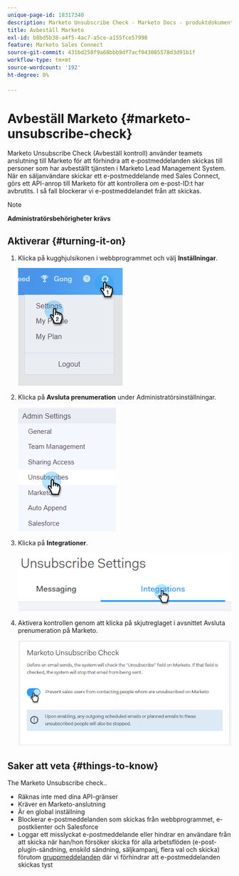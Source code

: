```yaml
---
unique-page-id: 18317340
description: Marketo Unsubscribe Check - Marketo Docs - produktdokumentation
title: Avbeställ Marketo
exl-id: b8bd5b38-a4f5-4ac7-a5ce-a155fce57998
feature: Marketo Sales Connect
source-git-commit: 431bd258f9a68bbb9df7acf043085578d3d91b1f
workflow-type: tm+mt
source-wordcount: '192'
ht-degree: 0%

---
```


# Avbeställ Marketo {#marketo-unsubscribe-check}

Marketo Unsubscribe Check (Avbeställ kontroll) använder teamets anslutning till Marketo för att förhindra att e-postmeddelanden skickas till personer som har avbeställt tjänsten i Marketo Lead Management System. När en säljanvändare skickar ett e-postmeddelande med Sales Connect, görs ett API-anrop till Marketo för att kontrollera om e-post-ID:t har avbrutits. I så fall blockerar vi e-postmeddelandet från att skickas.

>[!NOTE]
>
>**Administratörsbehörigheter krävs**

## Aktiverar {#turning-it-on}

1. Klicka på kugghjulsikonen i webbprogrammet och välj **Inställningar**.

   ![](assets/one-2.png)

1. Klicka på **Avsluta prenumeration** under Administratörsinställningar.

   ![](assets/two-3.png)

1. Klicka på **Integrationer**.

   ![](assets/three-3.png)

1. Aktivera kontrollen genom att klicka på skjutreglaget i avsnittet Avsluta prenumeration på Marketo.

   ![](assets/four-2.png)

## Saker att veta {#things-to-know}

The Marketo Unsubscribe check..

* Räknas inte med dina API-gränser
* Kräver en Marketo-anslutning
* Är en global inställning
* Blockerar e-postmeddelanden som skickas från webbprogrammet, e-postklienter och Salesforce
* Loggar ett misslyckat e-postmeddelande eller hindrar en användare från att skicka när han/hon försöker skicka för alla arbetsflöden (e-post-plugin-sändning, enskild sändning, säljkampanj, flera val och skicka) förutom [gruppmeddelanden](/help/marketo/product-docs/marketo-sales-connect/email/using-the-compose-window/composing-bulk-emails-with-select-and-send.md) där vi förhindrar att e-postmeddelanden skickas tyst
